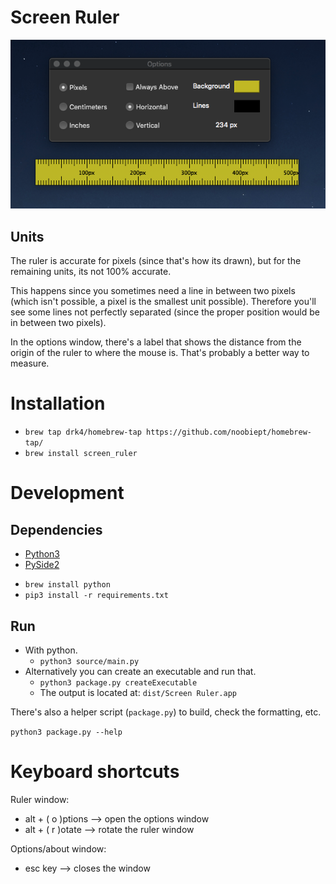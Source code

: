 # Screen Ruler

![Image](images/ruler.png)

## Units

The ruler is accurate for pixels (since that's how its drawn), but for the remaining units, its not 100% accurate.

This happens since you sometimes need a line in between two pixels (which isn't possible, a pixel is the smallest unit possible). Therefore you'll see some lines not perfectly separated (since the proper position would be in between two pixels).

In the options window, there's a label that shows the distance from the origin of the ruler to where the mouse is. That's probably a better way to measure.

# Installation

-   `brew tap drk4/homebrew-tap https://github.com/noobiept/homebrew-tap/`
-   `brew install screen_ruler`

# Development

## Dependencies

-   [Python3](http://python.org)
-   [PySide2](https://wiki.qt.io/Qt_for_Python)

*   `brew install python`
*   `pip3 install -r requirements.txt`

## Run

-   With python.
    -   `python3 source/main.py`
-   Alternatively you can create an executable and run that.
    -   `python3 package.py createExecutable`
    -   The output is located at: `dist/Screen Ruler.app`

There's also a helper script (`package.py`) to build, check the formatting, etc.

`python3 package.py --help`

# Keyboard shortcuts

Ruler window:

-   alt + ( o )ptions --> open the options window
-   alt + ( r )otate --> rotate the ruler window

Options/about window:

-   esc key --> closes the window
